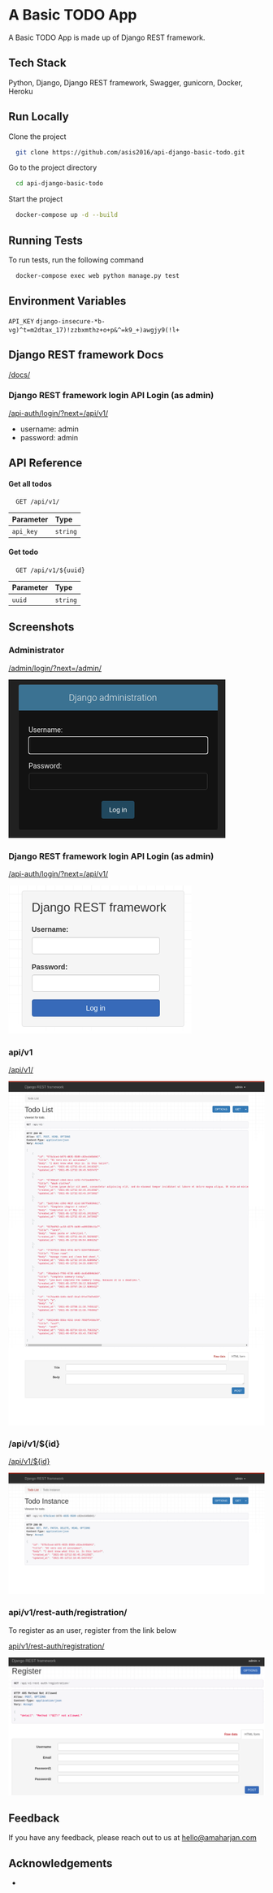 
# A Basic TODO App

A Basic TODO App is made up of Django REST framework.


## Tech Stack
Python, Django, Django REST framework, Swagger, gunicorn, Docker, Heroku

  
## Run Locally

Clone the project

```bash
  git clone https://github.com/asis2016/api-django-basic-todo.git
```

Go to the project directory

```bash
  cd api-django-basic-todo
```

Start the project

```bash
  docker-compose up -d --build
```

## Running Tests
To run tests, run the following command

```bash
  docker-compose exec web python manage.py test
```

  
## Environment Variables
`API_KEY` `django-insecure-*b-vg)^t=m2dtax_17)!zzbxmthz+o+p&^=k9_+)awgjy9(!l+`

## Django REST framework Docs
[/docs/](https://api-basic-todo-amaharjan.herokuapp.com/docs/)

### Django REST framework login API Login (as admin)
[/api-auth/login/?next=/api/v1/](https://api-basic-todo-amaharjan.herokuapp.com/api-auth/login/?next=/api/v1/)
- username: admin
- password: admin

  
## API Reference

#### Get all todos

```http
  GET /api/v1/
```

| Parameter | Type    
| :-------- | :-------
| `api_key` | `string`

#### Get todo

```http
  GET /api/v1/${uuid}
```

| Parameter | Type     
| :-------- | :------- 
| `uuid`      | `string` 

## Screenshots

### Administrator
[/admin/login/?next=/admin/](https://api-basic-todo-amaharjan.herokuapp.com/admin/login/?next=/admin/)

![Administrator login](/screenshots/admin-login.png)

### Django REST framework login API Login (as admin)
[/api-auth/login/?next=/api/v1/](https://api-basic-todo-amaharjan.herokuapp.com/api-auth/login/?next=/api/v1/)

![Django REST framework login](/screenshots/api-login.png)

### api/v1
[/api/v1/](https://api-basic-todo-amaharjan.herokuapp.com/api/v1/)

![/api/v1/](/screenshots/a.png)

### /api/v1/${id}
[/api/v1/${id}](https://api-basic-todo-amaharjan.herokuapp.com/api/v1/076c5ced-b976-4835-9509-c82ec646b041)

![/api/v1/${id}](/screenshots/b.png)

### api/v1/rest-auth/registration/
To register as an user, register from the link below

[api/v1/rest-auth/registration/](https://api-basic-todo-amaharjan.herokuapp.com/api/v1/rest-auth/registration/)

![api/v1/rest-auth/registration/](/screenshots/c.png)


## Feedback
If you have any feedback, please reach out to us at hello@amaharjan.com

## Acknowledgements
 - []()  
